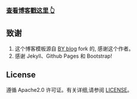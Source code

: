 

>
### [查看博客戳这里 👆](http://spklin.github.io)


## 致谢

1. 这个博客模板源自 [BY blog](https://github.com/qiubaiying/qiubaiying.github.io) fork 的, 感谢这个作者。 
2. 感谢 Jekyll、Github Pages 和 Bootstrap!

## License

遵循 Apache2.0 许可证。有关详细,请参阅 [LICENSE](https://github.com/spklin/spklin.github.io/blob/master/LICENSE)。

